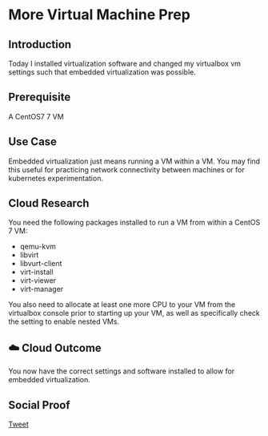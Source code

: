 
# More Virtual Machine Prep

## Introduction

Today I installed virtualization software and changed my virtualbox vm settings such that embedded virtualization was possible.

## Prerequisite

A CentOS7 7 VM

## Use Case

Embedded virtualization just means running a VM within a VM. You may find this useful for practicing network connectivity between machines or for kubernetes experimentation. 

## Cloud Research

You need the following packages installed to run a VM from within a CentOS 7 VM:

- qemu-kvm
- libvirt
- libvurt-client
- virt-install
- virt-viewer
- virt-manager

You also need to allocate at least one more CPU to your VM from the virtualbox console prior to starting up your VM, as well as specifically check the setting to enable nested VMs. 

## ☁️ Cloud Outcome

You now have the correct settings and software installed to allow for embedded virtualization.

## Social Proof

[Tweet]()
